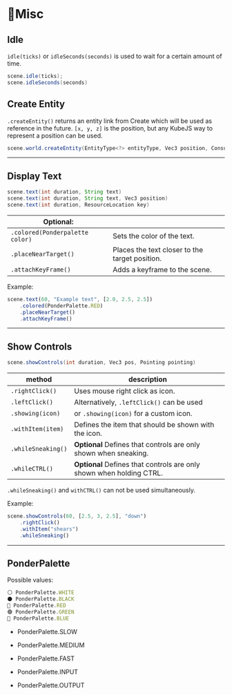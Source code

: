 # 🔀Misc

## Idle

`idle(ticks)` or `idleSeconds(seconds)` is used to wait for a certain amount of time.

```java
scene.idle(ticks);
scene.idleSeconds(seconds)
```

## Create Entity

`.createEntity()` returns an entity link from Create which will be used as reference in the future.
`[x, y, z]` is the position, but any KubeJS way to represent a position can be used.

```java
scene.world.createEntity(EntityType<?> entityType, Vec3 position, Consumer<EntityJS> consumer)
```

---

## Display Text

```java
scene.text(int duration, String text)
scene.text(int duration, String text, Vec3 position)
scene.text(int duration, ResourceLocation key)
```

| Optional:   | <!-- -->    |
|-------------|-------------|
| `.colored(Ponderpalette color)` | Sets the color of the text.
| `.placeNearTarget()`            | Places  the text closer to the target position.
| `.attachKeyFrame()`             | Adds a keyframe to the scene.

Example:

```js
scene.text(60, "Example text", [2.0, 2.5, 2.5])
    .colored(PonderPalette.RED)
    .placeNearTarget()
    .attachKeyFrame()
```

---

## Show Controls

```java
scene.showControls(int duration, Vec3 pos, Pointing pointing)
```

| method            | description   |
|-------------------|---|
 `.rightClick()`   | Uses mouse right click as icon.
 `.leftClick()`    | Alternatively, `.leftClick()` can be used
 `.showing(icon)`  | or `.showing(icon)` for a custom icon.
 `.withItem(item)` | Defines the item that should be shown with the icon.
 `.whileSneaking()`| **Optional** Defines that controls are only shown when sneaking.
 `.whileCTRL()`    | **Optional** Defines that controls are only shown when holding CTRL.
`.whileSneaking()` and `withCTRL()` can not be used simultaneously.

Example:

```js
scene.showControls(60, [2.5, 3, 2.5], "down")
    .rightClick()
    .withItem("shears")
    .whileSneaking()
```

---

## PonderPalette

Possible values:

```js
⚪ PonderPalette.WHITE
⚫ PonderPalette.BLACK
🔴 PonderPalette.RED
🟢 PonderPalette.GREEN
🔵 PonderPalette.BLUE
```

* PonderPalette.SLOW
* PonderPalette.MEDIUM
* PonderPalette.FAST

* PonderPalette.INPUT
* PonderPalette.OUTPUT
